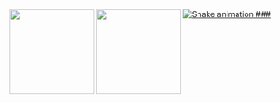 <a href="https://github-readme-stats.vercel.app/api?username=babislzw&show_icons=true&theme=onedark">
  <img height=150 align="left" src="https://github-readme-stats.vercel.app/api?username=babislz&show_icons=true&theme=onedark" />

<a href="https://github-readme-stats.vercel.app/api/top-langs/?username=babislz&layout=compact&theme=gruvbox_dark">
  <img height=150 align="left" src="https://github-readme-stats.vercel.app/api/top-langs/?username=babislz&layout=compact&theme=onedark" />

<img src="https://raw.githubusercontent.com/babislz/babislz/output/snake.svg" alt="Snake animation" />
###
